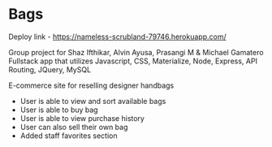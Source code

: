 # Bags
Deploy link - https://nameless-scrubland-79746.herokuapp.com/

Group project for Shaz Ifthikar, Alvin Ayusa, Prasangi M & Michael Gamatero
Fullstack app that utilizes Javascript, CSS, Materialize, Node, Express, API Routing, JQuery, MySQL

E-commerce site for reselling designer handbags
- User is able to view and sort available bags
- User is able to buy bag
- User is able to view purchase history
- User can also sell their own bag
- Added staff favorites section



